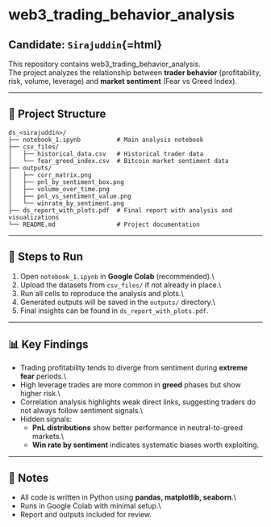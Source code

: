 # web3_trading_behavior_analysis

## Candidate: `Sirajuddin`{=html}

This repository contains web3_trading_behavior_analysis.\
The project analyzes the relationship between **trader behavior**
(profitability, risk, volume, leverage) and **market sentiment** (Fear
vs Greed Index).

------------------------------------------------------------------------

## 📂 Project Structure

    ds_<sirajuddin>/
    ├── notebook_1.ipynb          # Main analysis notebook
    ├── csv_files/
    │   ├── historical_data.csv   # Historical trader data
    │   └── fear_greed_index.csv  # Bitcoin market sentiment data
    ├── outputs/
    │   ├── corr_matrix.png
    │   ├── pnl_by_sentiment_box.png
    │   ├── volume_over_time.png
    │   ├── pnl_vs_sentiment_value.png
    │   └── winrate_by_sentiment.png
    ├── ds_report_with_plots.pdf  # Final report with analysis and visualizations
    └── README.md                 # Project documentation

------------------------------------------------------------------------

## 🚀 Steps to Run

1.  Open `notebook_1.ipynb` in **Google Colab** (recommended).\
2.  Upload the datasets from `csv_files/` if not already in place.\
3.  Run all cells to reproduce the analysis and plots.\
4.  Generated outputs will be saved in the `outputs/` directory.\
5.  Final insights can be found in `ds_report_with_plots.pdf`.

------------------------------------------------------------------------

## 📊 Key Findings

-   Trading profitability tends to diverge from sentiment during
    **extreme fear** periods.\
-   High leverage trades are more common in **greed** phases but show
    higher risk.\
-   Correlation analysis highlights weak direct links, suggesting
    traders do not always follow sentiment signals.\
-   Hidden signals:
    -   **PnL distributions** show better performance in
        neutral-to-greed markets.\
    -   **Win rate by sentiment** indicates systematic biases worth
        exploiting.

------------------------------------------------------------------------

## 🔗 Notes

-   All code is written in Python using **pandas, matplotlib,
    seaborn**.\
-   Runs in Google Colab with minimal setup.\
-   Report and outputs included for review.
